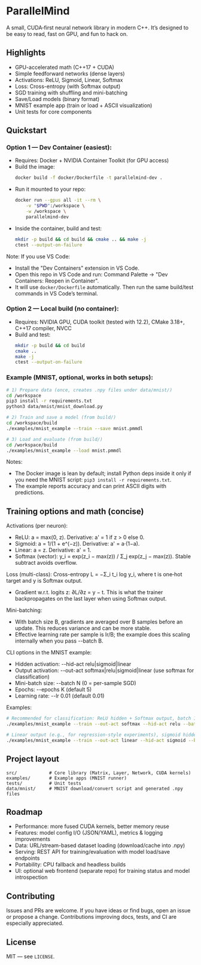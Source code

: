 # ParallelMind

A small, CUDA‑first neural network library in modern C++. It’s designed to be easy to read, fast on GPU, and fun to hack on.

## Highlights
- GPU-accelerated math (C++17 + CUDA)
- Simple feedforward networks (dense layers)
- Activations: ReLU, Sigmoid, Linear, Softmax
- Loss: Cross-entropy (with Softmax output)
- SGD training with shuffling and mini-batching
- Save/Load models (binary format)
- MNIST example app (train or load + ASCII visualization)
- Unit tests for core components

## Quickstart

### Option 1 — Dev Container (easiest):
- Requires: Docker + NVIDIA Container Toolkit (for GPU access)
- Build the image:
	```bash
	docker build -f docker/Dockerfile -t parallelmind-dev .
	```
- Run it mounted to your repo:
	```bash
	docker run --gpus all -it --rm \
		-v "$PWD":/workspace \
		-w /workspace \
		parallelmind-dev
	```
- Inside the container, build and test:
	```bash
	mkdir -p build && cd build && cmake .. && make -j
	ctest --output-on-failure
	```

 Note: If you use VS Code:
 - Install the "Dev Containers" extension in VS Code.
 - Open this repo in VS Code and run: Command Palette → "Dev Containers: Reopen in Container".
 - It will use `docker/Dockerfile` automatically. Then run the same build/test commands in VS Code’s terminal.

### Option 2 — Local build (no container):
- Requires: NVIDIA GPU, CUDA toolkit (tested with 12.2), CMake 3.18+, C++17 compiler, NVCC
- Build and test:
	```bash
	mkdir -p build && cd build
	cmake ..
	make -j
	ctest --output-on-failure
	```

### Example (MNIST, optional, works in both setups):
```bash
# 1) Prepare data (once, creates .npy files under data/mnist/)
cd /workspace
pip3 install -r requirements.txt
python3 data/mnist/mnist_download.py

# 2) Train and save a model (from build/)
cd /workspace/build
./examples/mnist_example --train --save mnist.pmmdl

# 3) Load and evaluate (from build/)
cd /workspace/build
./examples/mnist_example --load mnist.pmmdl
```
Notes:
- The Docker image is lean by default; install Python deps inside it only if you need the MNIST script: `pip3 install -r requirements.txt`.
- The example reports accuracy and can print ASCII digits with predictions.

## Training options and math (concise)

Activations (per neuron):
- ReLU: a = max(0, z). Derivative: a' = 1 if z > 0 else 0.
- Sigmoid: a = 1/(1 + e^(−z)). Derivative: a' = a·(1−a).
- Linear: a = z. Derivative: a' = 1.
- Softmax (vector): y_i = exp(z_i − max(z)) / Σ_j exp(z_j − max(z)). Stable subtract avoids overflow.

Loss (multi-class): Cross-entropy L = −Σ_i t_i log y_i, where t is one‑hot target and y is Softmax output.
- Gradient w.r.t. logits z: ∂L/∂z = y − t. This is what the trainer backpropagates on the last layer when using Softmax output.

Mini-batching:
- With batch size B, gradients are averaged over B samples before an update. This reduces variance and can be more stable.
- Effective learning rate per sample is lr/B; the example does this scaling internally when you pass --batch B.

CLI options in the MNIST example:
- Hidden activation: --hid-act relu|sigmoid|linear
- Output activation: --out-act softmax|relu|sigmoid|linear (use softmax for classification)
- Mini-batch size: --batch N (0 = per-sample SGD)
- Epochs: --epochs K (default 5)
- Learning rate: --lr 0.01 (default 0.01)

Examples:
```bash
# Recommended for classification: ReLU hidden + Softmax output, batch 128, 5 epochs @ 0.01
./examples/mnist_example --train --out-act softmax --hid-act relu --batch 128 --epochs 5 --lr 0.01

# Linear output (e.g., for regression-style experiments), sigmoid hidden
./examples/mnist_example --train --out-act linear --hid-act sigmoid --batch 0 --epochs 10 --lr 0.005
```

## Project layout
```
src/            # Core library (Matrix, Layer, Network, CUDA kernels)
examples/       # Example apps (MNIST runner)
tests/          # Unit tests
data/mnist/     # MNIST download/convert script and generated .npy files
```

## Roadmap
- Performance: more fused CUDA kernels, better memory reuse
- Features: model config I/O (JSON/YAML), metrics & logging improvements
- Data: URL/stream-based dataset loading (download/cache into .npy)
- Serving: REST API for training/evaluation with model load/save endpoints
- Portability: CPU fallback and headless builds
- UI: optional web frontend (separate repo) for training status and model introspection

## Contributing
Issues and PRs are welcome. If you have ideas or find bugs, open an issue or propose a change. Contributions improving docs, tests, and CI are especially appreciated.

## License
MIT — see `LICENSE`.
